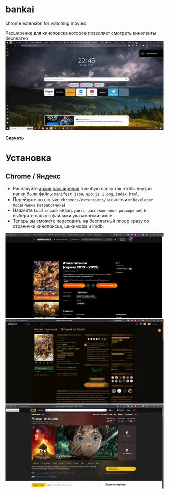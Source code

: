 # bankai

chrome extension for watching movies

Расширение для кинопоиска которое позволяет смотреть киноленты бесплатно
![](https://github.com/Asura-code/react-resume/blob/main/public/tenor3.gif)

[**Скачать**](https://github.com/Asura-code/bankai/releases/tag/1.0.2)

# Установка

## Chrome / Яндекс

- Распакуйте [архив расширения](https://github.com/Asura-code/bankai/releases/tag/1.0.2) в любую папку так чтобы внутри папки были файлы `manifest.json`, `app.js`, `1.png`, `index.html`.
- Перейдите по сслыке `chrome://extensions/` и включите `Developer Mode`(`Режим Разработчика`).
- Нажмите `Load unpacked`(`Загрузить распакованное расширение`) и выберите папку с файлами указанными выше.
- Теперь вы сможете переходить на бесплатный плеер сразу со странички кинопоиска, шикимори и imdb.

<img src="https://github.com/Asura-code/react-resume/blob/main/public/bankai_kinopoisk.png">
<img src="https://github.com/Asura-code/react-resume/blob/main/public/bankai_shikimori.png">
<img src="https://github.com/Asura-code/react-resume/blob/main/public/bankai_imdb.png">
